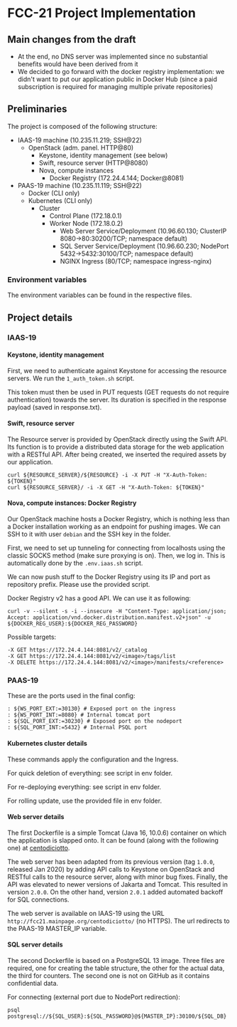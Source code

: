 # FCC-21 Project Implementation

## Main changes from the draft

- At the end, no DNS server was implemented since no substantial benefits would have been derived from it
- We decided to go forward with the docker registry implementation: we didn't want to put our application public in Docker Hub (since a paid subscription is required for managing multiple private repositories)

## Preliminaries

The project is composed of the following structure:

- IAAS-19 machine (10.235.11.219; SSH@22)
  - OpenStack (adm. panel. HTTP@80)
    - Keystone, identity management (see below)
    - Swift, resource server (HTTP@8080)
    - Nova, compute instances
      - Docker Registry (172.24.4.144; Docker@8081)
- PAAS-19 machine (10.235.11.119; SSH@22)
  - Docker (CLI only)
  - Kubernetes (CLI only)
    - Cluster
      - Control Plane (172.18.0.1)
      - Worker Node (172.18.0.2)
        - Web Server Service/Deployment (10.96.60.130; ClusterIP 8080->80:30200/TCP; namespace default)
        - SQL Server Service/Deployment (10.96.60.230; NodePort 5432->5432:30100/TCP; namespace default)
        - NGINX Ingress (80/TCP; namespace ingress-nginx)

### Environment variables

The environment variables can be found in the respective files.

## Project details

### IAAS-19

#### Keystone, identity management

First, we need to authenticate against Keystone for accessing the resource servers. We run the `1_auth_token.sh` script.

This token must then be used in PUT requests (GET requests do not require authentication) towards the server.
Its duration is specified in the response payload (saved in response.txt).

#### Swift, resource server

The Resource server is provided by OpenStack directly using the Swift API. Its function is to provide a distributed data storage for the web application with a RESTful API. After being created, we inserted the required assets by our application.

```shell
curl ${RESOURCE_SERVER}/${RESOURCE} -i -X PUT -H "X-Auth-Token: ${TOKEN}" 
curl ${RESOURCE_SERVER}/ -i -X GET -H "X-Auth-Token: ${TOKEN}" 
```

#### Nova, compute instances: Docker Registry

Our OpenStack machine hosts a Docker Registry, which is nothing less than a Docker installation working as an endpoint for pushing images. We can SSH to it with user `debian` and the SSH key in the folder.

First, we need to set up tunneling for connecting from localhosts using the classic SOCKS method (make sure proxying is on). Then, we log in. This is automatically done by the `.env.iaas.sh` script.

We can now push stuff to the Docker Registry using its IP and port as repository prefix. Please use the provided script.

Docker Registry v2 has a good API. We can use it as following:

```shell
curl -v --silent -s -i --insecure -H "Content-Type: application/json; Accept: application/vnd.docker.distribution.manifest.v2+json" -u ${DOCKER_REG_USER}:${DOCKER_REG_PASSWORD} 
```

Possible targets:

```shell
-X GET https://172.24.4.144:8081/v2/_catalog
-X GET https://172.24.4.144:8081/v2/<image>/tags/list
-X DELETE https://172.24.4.144:8081/v2/<image>/manifests/<reference>
```

### PAAS-19

These are the ports used in the final config:

```shell
: ${WS_PORT_EXT:=30130} # Exposed port on the ingress
: ${WS_PORT_INT:=8080} # Internal tomcat port
: ${SQL_PORT_EXT:=30230} # Exposed port on the nodeport
: ${SQL_PORT_INT:=5432} # Internal PSQL port
```

#### Kubernetes cluster details

These commands apply the configuration and the Ingress.

For quick deletion of everything: see script in env folder.

For re-deploying everything: see script in env folder.

For rolling update, use the provided file in env folder.

#### Web server details

The first Dockerfile is a simple Tomcat (Java 16, 10.0.6) container on which the application is slapped onto. It can be found (along with the following one) at  [centodiciotto](https://github.com/mfranzil/centodiciotto).

The web server has been adapted from its previous version (tag `1.0.0`, released Jan 2020) by adding API calls to Keystone on OpenStack and RESTful calls to the resource server, along with minor bug fixes. Finally, the API was elevated to newer versions of Jakarta and Tomcat. This resulted in version `2.0.0`. On the other hand, version `2.0.1` added automated backoff for SQL connections.

The web server is available on IAAS-19 using the URL `http://fcc21.mainpage.org/centodiciotto/` (no HTTPS). The url redirects to the PAAS-19 MASTER_IP variable.

#### SQL server details

The second Dockerfile is based on a PostgreSQL 13 image. Three files are required, one for creating the table structure, the other for the actual data, the third for counters. The second one is not on GitHub as it contains confidential data.

For connecting (external port due to NodePort redirection):

```shell
psql postgresql://${SQL_USER}:${SQL_PASSWORD}@${MASTER_IP}:30100/${SQL_DB}
```
